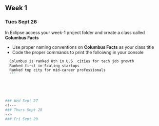 ## Week 1

### Tues Sept 26



In Eclipse access your week-1 project folder and create a class called **Columbus Facts**
  - Use proper naming conventions on **Columbus Facts** as your class title
  - Code the proper commands to print the folloiwng in your console
  ```bash
    Columbus is ranked 8th in U.S. cities for tech job growth
    Ranked first in Scaling startups
    Ranked top city for mid-career professionals 
    ```
   




### Wed Sept 27
<!---
### Thurs Sept 28
-->
### Fri Sept 29


